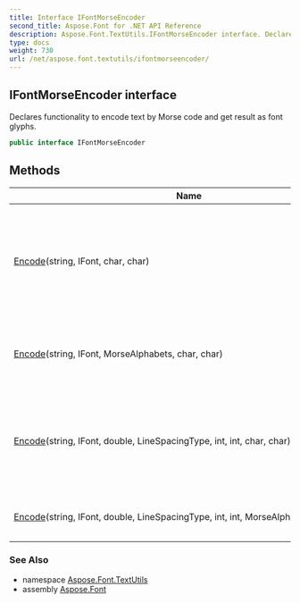 ```yaml
---
title: Interface IFontMorseEncoder
second_title: Aspose.Font for .NET API Reference
description: Aspose.Font.TextUtils.IFontMorseEncoder interface. Declares functionality to encode text by Morse code and get result as font glyphs
type: docs
weight: 730
url: /net/aspose.font.textutils/ifontmorseencoder/
---
```

## IFontMorseEncoder interface

Declares functionality to encode text by Morse code and get result as font glyphs.

```csharp
public interface IFontMorseEncoder
```

## Methods

| Name | Description |
| --- | --- |
| [Encode](../../aspose.font.textutils/ifontmorseencoder/encode/#encode_1)(string, IFont, char, char) | Encodes text in Morse code and returns result as set of glyphs(glyphId). Heuristic analysis is used to calculate the alphabet of the input text. |
| [Encode](../../aspose.font.textutils/ifontmorseencoder/encode/#encode)(string, IFont, MorseAlphabets, char, char) | Encodes text by Morse code and returns result as set of glyphs(glyph identifiers). |
| [Encode](../../aspose.font.textutils/ifontmorseencoder/encode/#encode_3)(string, IFont, double, LineSpacingType, int, int, char, char) | Encodes text in Morse code and draws result in PNG-format. Heuristic analysis is used to calculate the alphabet of the input text. |
| [Encode](../../aspose.font.textutils/ifontmorseencoder/encode/#encode_2)(string, IFont, double, LineSpacingType, int, int, MorseAlphabets, char, char) | Encodes text by Morse code and draws result in PNG-format. |

### See Also

* namespace [Aspose.Font.TextUtils](../../aspose.font.textutils/)
* assembly [Aspose.Font](../../)


